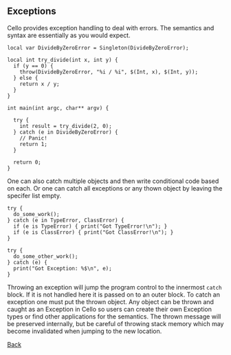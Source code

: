 Exceptions
----------

Cello provides exception handling to deal with errors. The semantics and syntax are essentially as you would expect.

    local var DivideByZeroError = Singleton(DivideByZeroError);

    local int try_divide(int x, int y) {
      if (y == 0) {
        throw(DivideByZeroError, "%i / %i", $(Int, x), $(Int, y));
      } else {
        return x / y;
      }
    }

    int main(int argc, char** argv) {

      try {
        int result = try_divide(2, 0);
      } catch (e in DivideByZeroError) {
        // Panic!
        return 1;
      }
      
      return 0;
    }

One can also catch multiple objects and then write conditional code based on each. Or one can catch all exceptions or any thown object by leaving the specifer list empty.

    try {
      do_some_work();
    } catch (e in TypeError, ClassError) {
      if (e is TypeError) { print("Got TypeError!\n"); }
      if (e is ClassError) { print("Got ClassError!\n"); }
    }

    try {
      do_some_other_work();
    } catch (e) {
      print("Got Exception: %$\n", e);
    }

Throwing an exception will jump the program control to the innermost `catch` block. If it is not handled here it is passed on to an outer block. To catch an exception one must put the thrown object. Any object can be thrown and caught as an Exception in Cello so users can create their own Exception types or find other applications for the semantics. The thrown message will be preserved internally, but be careful of throwing stack memory which may become invalidated when jumping to the new location.

[Back](/documentation)